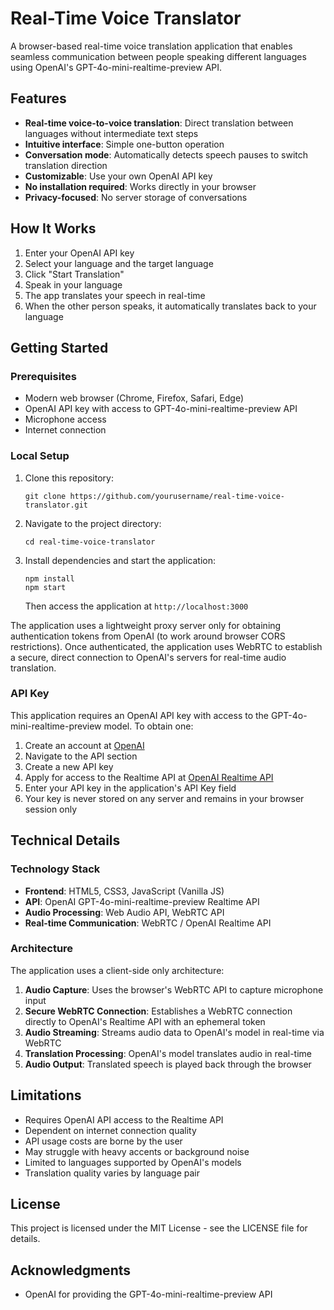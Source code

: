 # Real-Time Voice Translator

A browser-based real-time voice translation application that enables seamless communication between people speaking different languages using OpenAI's GPT-4o-mini-realtime-preview API.

## Features

- **Real-time voice-to-voice translation**: Direct translation between languages without intermediate text steps
- **Intuitive interface**: Simple one-button operation
- **Conversation mode**: Automatically detects speech pauses to switch translation direction
- **Customizable**: Use your own OpenAI API key
- **No installation required**: Works directly in your browser
- **Privacy-focused**: No server storage of conversations

## How It Works

1. Enter your OpenAI API key
2. Select your language and the target language
3. Click "Start Translation"
4. Speak in your language
5. The app translates your speech in real-time
6. When the other person speaks, it automatically translates back to your language

## Getting Started

### Prerequisites

- Modern web browser (Chrome, Firefox, Safari, Edge)
- OpenAI API key with access to GPT-4o-mini-realtime-preview API
- Microphone access
- Internet connection

### Local Setup

1. Clone this repository:
   ```
   git clone https://github.com/yourusername/real-time-voice-translator.git
   ```

2. Navigate to the project directory:
   ```
   cd real-time-voice-translator
   ```

3. Install dependencies and start the application:

   ```
   npm install
   npm start
   ```
   
   Then access the application at `http://localhost:3000`

The application uses a lightweight proxy server only for obtaining authentication tokens from OpenAI (to work around browser CORS restrictions). Once authenticated, the application uses WebRTC to establish a secure, direct connection to OpenAI's servers for real-time audio translation.

### API Key

This application requires an OpenAI API key with access to the GPT-4o-mini-realtime-preview model. To obtain one:

1. Create an account at [OpenAI](https://platform.openai.com/)
2. Navigate to the API section
3. Create a new API key
4. Apply for access to the Realtime API at [OpenAI Realtime API](https://platform.openai.com/docs/guides/realtime)
5. Enter your API key in the application's API Key field
6. Your key is never stored on any server and remains in your browser session only

## Technical Details

### Technology Stack

- **Frontend**: HTML5, CSS3, JavaScript (Vanilla JS)
- **API**: OpenAI GPT-4o-mini-realtime-preview Realtime API
- **Audio Processing**: Web Audio API, WebRTC API
- **Real-time Communication**: WebRTC / OpenAI Realtime API

### Architecture

The application uses a client-side only architecture:

1. **Audio Capture**: Uses the browser's WebRTC API to capture microphone input
2. **Secure WebRTC Connection**: Establishes a WebRTC connection directly to OpenAI's Realtime API with an ephemeral token
3. **Audio Streaming**: Streams audio data to OpenAI's model in real-time via WebRTC
4. **Translation Processing**: OpenAI's model translates audio in real-time
5. **Audio Output**: Translated speech is played back through the browser

## Limitations

- Requires OpenAI API access to the Realtime API
- Dependent on internet connection quality
- API usage costs are borne by the user
- May struggle with heavy accents or background noise
- Limited to languages supported by OpenAI's models
- Translation quality varies by language pair

## License

This project is licensed under the MIT License - see the LICENSE file for details.

## Acknowledgments

- OpenAI for providing the GPT-4o-mini-realtime-preview API